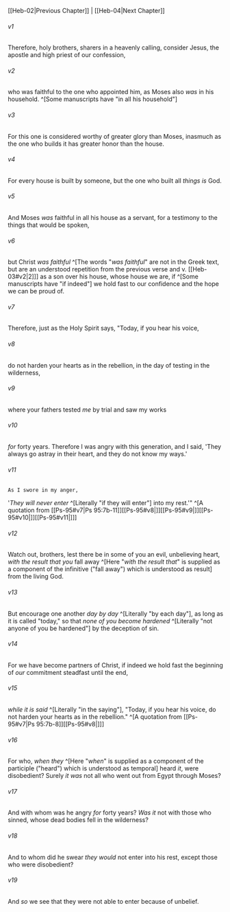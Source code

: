 ﻿---
aliases:
  - Hebrews 3
---

[[Heb-02|Previous Chapter]] | [[Heb-04|Next Chapter]]

###### v1
Therefore, holy brothers, sharers in a heavenly calling, consider Jesus, the apostle and high priest of our confession,

###### v2
who was faithful to the one who appointed him, as Moses also _was_ in his household. ^[Some manuscripts have "in all his household"]

###### v3
For this one is considered worthy of greater glory than Moses, inasmuch as the one who builds it has greater honor than the house.

###### v4
For every house is built by someone, but the one who built all _things_ _is_ God.

###### v5
And Moses _was_ faithful in all his house as a servant, for a testimony to the things that would be spoken,

###### v6
but Christ _was faithful_ ^[The words "_was faithful_" are not in the Greek text, but are an understood repetition from the previous verse and v. [[Heb-03#v2|2]]] as a son over his house, whose house we are, if ^[Some manuscripts have "if indeed"] we hold fast to our confidence and the hope we can be proud of.

###### v7
Therefore, just as the Holy Spirit says,
"Today, if you hear his voice,

###### v8
do not harden your hearts as in the rebellion,
in the day of testing in the wilderness,

###### v9
where your fathers tested _me_ by trial
and saw my works

###### v10
_for_ forty years.
Therefore I was angry with this generation,
and I said, 'They always go astray in their heart,
and they do not know my ways.'

###### v11
    As I swore in my anger,
'_They will never enter_ ^[Literally "if they will enter"] into my rest.'" ^[A quotation from [[Ps-95#v7|Ps 95:7b-11]][[Ps-95#v8|]][[Ps-95#v9|]][[Ps-95#v10|]][[Ps-95#v11|]]]

###### v12
Watch out, brothers, lest there be in some of you an evil, unbelieving heart, _with the result that you_ fall away ^[Here "_with the result that_" is supplied as a component of the infinitive ("fall away") which is understood as result] from the living God.

###### v13
But encourage one another _day by day_ ^[Literally "by each day"], as long as it is called "today," so that _none of you become hardened_ ^[Literally "not anyone of you be hardened"] by the deception of sin.

###### v14
For we have become partners of Christ, if indeed we hold fast the beginning of _our_ commitment steadfast until the end,

###### v15
_while it is said_ ^[Literally "in the saying"],
"Today, if you hear his voice,
do not harden your hearts as in the rebellion." ^[A quotation from [[Ps-95#v7|Ps 95:7b-8]][[Ps-95#v8|]]]

###### v16
For who, _when they_ ^[Here "_when_" is supplied as a component of the participle ("heard") which is understood as temporal] heard _it_, were disobedient? Surely _it was_ not all who went out from Egypt through Moses?

###### v17
And with whom was he angry _for_ forty years? _Was it_ not with those who sinned, whose dead bodies fell in the wilderness?

###### v18
And to whom did he swear _they would_ not enter into his rest, except those who were disobedient?

###### v19
And _so_ we see that they were not able to enter because of unbelief.